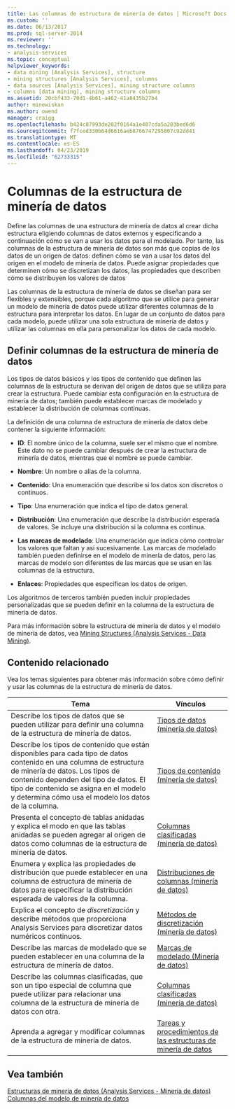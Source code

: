 ```yaml
---
title: Las columnas de estructura de minería de datos | Microsoft Docs
ms.custom: ''
ms.date: 06/13/2017
ms.prod: sql-server-2014
ms.reviewer: ''
ms.technology:
- analysis-services
ms.topic: conceptual
helpviewer_keywords:
- data mining [Analysis Services], structure
- mining structures [Analysis Services], columns
- data sources [Analysis Services], mining structure columns
- columns [data mining], mining structure columns
ms.assetid: 20cbf433-70d1-4b61-a462-41a8435b27b4
author: minewiskan
ms.author: owend
manager: craigg
ms.openlocfilehash: b424c87993de202f0164a1e407cda5a203bed6d6
ms.sourcegitcommit: f7fced330b64d6616aeb8766747295807c92dd41
ms.translationtype: MT
ms.contentlocale: es-ES
ms.lasthandoff: 04/23/2019
ms.locfileid: "62733315"
---
```

# <a name="mining-structure-columns"></a>Columnas de la estructura de minería de datos
  Define las columnas de una estructura de minería de datos al crear dicha estructura eligiendo columnas de datos externos y especificando a continuación cómo se van a usar los datos para el modelado. Por tanto, las columnas de la estructura de minería de datos son más que copias de los datos de un origen de datos: definen cómo se van a usar los datos del origen en el modelo de minería de datos. Puede asignar propiedades que determinen cómo se discretizan los datos, las propiedades que describen cómo se distribuyen los valores de datos  
  
 Las columnas de la estructura de minería de datos se diseñan para ser flexibles y extensibles, porque cada algoritmo que se utilice para generar un modelo de minería de datos puede utilizar diferentes columnas de la estructura para interpretar los datos. En lugar de un conjunto de datos para cada modelo, puede utilizar una sola estructura de minería de datos y utilizar las columnas en ella para personalizar los datos de cada modelo.  
  
## <a name="defining-mining-structure-columns"></a>Definir columnas de la estructura de minería de datos  
 Los tipos de datos básicos y los tipos de contenido que definen las columnas de la estructura se derivan del origen de datos que se utiliza para crear la estructura. Puede cambiar esta configuración en la estructura de minería de datos; también puede establecer marcas de modelado y establecer la distribución de columnas continuas.  
  
 La definición de una columna de estructura de minería de datos debe contener la siguiente información:  
  
-   **ID**: El nombre único de la columna, suele ser el mismo que el nombre. Este dato no se puede cambiar después de crear la estructura de minería de datos, mientras que el nombre se puede cambiar.  
  
-   **Nombre**: Un nombre o alias de la columna.  
  
-   **Contenido**: Una enumeración que describe si los datos son discretos o continuos.  
  
-   **Tipo**: Una enumeración que indica el tipo de datos general.  
  
-   **Distribución**: Una enumeración que describe la distribución esperada de valores. Se incluye una distribución si la columna es continua.  
  
-   **Las marcas de modelado**: Una enumeración que indica cómo controlar los valores que faltan y así sucesivamente. Las marcas de modelado también pueden definirse en el modelo de minería de datos, pero las marcas de modelo son diferentes de las marcas que se usan en las columnas de la estructura.  
  
-   **Enlaces**: Propiedades que especifican los datos de origen.  
  
 Los algoritmos de terceros también pueden incluir propiedades personalizadas que se pueden definir en la columna de la estructura de minería de datos.  
  
 Para más información sobre la estructura de minería de datos y el modelo de minería de datos, vea [Mining Structures &#40;Analysis Services - Data Mining&#41;](mining-structures-analysis-services-data-mining.md).  
  
## <a name="related-content"></a>Contenido relacionado  
 Vea los temas siguientes para obtener más información sobre cómo definir y usar las columnas de la estructura de minería de datos.  
  
|Tema|Vínculos|  
|-----------|-----------|  
|Describe los tipos de datos que se pueden utilizar para definir una columna de la estructura de minería de datos.|[Tipos de datos &#40;minería de datos&#41;](data-types-data-mining.md)|  
|Describe los tipos de contenido que están disponibles para cada tipo de datos contenido en una columna de estructura de minería de datos. Los tipos de contenido dependen del tipo de datos. El tipo de contenido se asigna en el modelo y determina cómo usa el modelo los datos de la columna.|[Tipos de contenido &#40;minería de datos&#41;](content-types-data-mining.md)|  
|Presenta el concepto de tablas anidadas y explica el modo en que las tablas anidadas se pueden agregar al origen de datos como columnas de la estructura de minería de datos.|[Columnas clasificadas &#40;minería de datos&#41;](classified-columns-data-mining.md)|  
|Enumera y explica las propiedades de distribución que puede establecer en una columna de estructura de minería de datos para especificar la distribución esperada de valores de la columna.|[Distribuciones de columnas &#40;minería de datos&#41;](column-distributions-data-mining.md)|  
|Explica el concepto de *discretización* y describe métodos que proporciona Analysis Services para discretizar datos numéricos continuos.|[Métodos de discretización &#40;minería de datos&#41;](discretization-methods-data-mining.md)|  
|Describe las marcas de modelado que se pueden establecer en una columna de la estructura de minería de datos.|[Marcas de modelado &#40;Minería de datos&#41;](modeling-flags-data-mining.md)|  
|Describe las columnas clasificadas, que son un tipo especial de columna que puede utilizar para relacionar una columna de la estructura de minería de datos con otra.|[Columnas clasificadas &#40;minería de datos&#41;](classified-columns-data-mining.md)|  
|Aprenda a agregar y modificar columnas de la estructura de minería de datos.|[Tareas y procedimientos de las estructuras de minería de datos](mining-structure-tasks-and-how-tos.md)|  
  
## <a name="see-also"></a>Vea también  
 [Estructuras de minería de datos &#40;Analysis Services - Minería de datos&#41;](mining-structures-analysis-services-data-mining.md)   
 [Columnas del modelo de minería de datos](mining-model-columns.md)  
  
  
